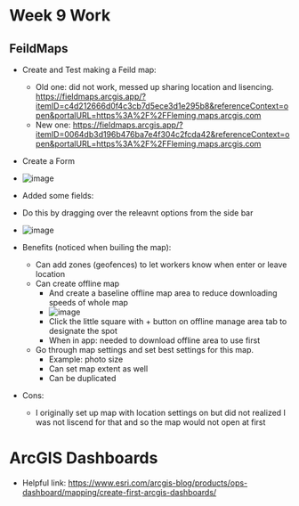 # Week 9 Work

## FeildMaps
- Create and Test making a Feild map:
    - Old one: did not work, messed up sharing location and lisencing. https://fieldmaps.arcgis.app/?itemID=c4d212666d0f4c3cb7d5ece3d1e295b8&referenceContext=open&portalURL=https%3A%2F%2FFleming.maps.arcgis.com
    - New one: https://fieldmaps.arcgis.app/?itemID=0064db3d196b476ba7e4f304c2fcda42&referenceContext=open&portalURL=https%3A%2F%2FFleming.maps.arcgis.com
- Create a Form
- ![image](https://github.com/kaylaoneill/geom99/assets/146447016/56e7d018-4565-4e95-a4e6-ec6ad943a9ce)
- Added some fields:
- Do this by dragging over the releavnt options from the side bar 
- ![image](https://github.com/kaylaoneill/geom99/assets/146447016/a96621b4-6c57-4c4a-9c38-99247ea172ba)


- Benefits (noticed when builing the map):
  - Can add zones (geofences) to let workers know when enter or leave location
  - Can create offline map
    - And create a baseline offline map area to reduce downloading speeds of whole map
    - ![image](https://github.com/kaylaoneill/geom99/assets/146447016/f080c803-2a49-4aed-8f75-6aac008cb783)
    - Click the little square with + button on offline manage area tab to designate the spot
    - When in app: needed to download offline area to use first 
  - Go through map settings and set best settings for this map.
    - Example: photo size
    - Can set map extent as well
    - Can be duplicated

- Cons:
  - I originally set up map with location settings on but did not realized I was not liscend for that and so the map would not open at first 

# ArcGIS Dashboards
- Helpful link: https://www.esri.com/arcgis-blog/products/ops-dashboard/mapping/create-first-arcgis-dashboards/
